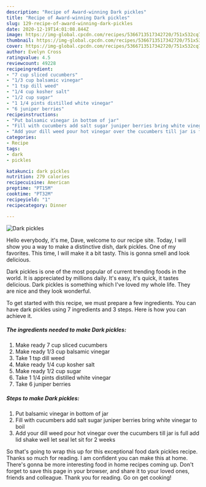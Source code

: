```yaml
---
description: "Recipe of Award-winning Dark pickles"
title: "Recipe of Award-winning Dark pickles"
slug: 129-recipe-of-award-winning-dark-pickles
date: 2020-12-19T14:01:08.844Z
image: https://img-global.cpcdn.com/recipes/5366713517342720/751x532cq70/dark-pickles-recipe-main-photo.jpg
thumbnail: https://img-global.cpcdn.com/recipes/5366713517342720/751x532cq70/dark-pickles-recipe-main-photo.jpg
cover: https://img-global.cpcdn.com/recipes/5366713517342720/751x532cq70/dark-pickles-recipe-main-photo.jpg
author: Evelyn Cross
ratingvalue: 4.5
reviewcount: 49228
recipeingredient:
- "7 cup sliced cucumbers"
- "1/3 cup balsamic vinegar"
- "1 tsp dill weed"
- "1/4 cup kosher salt"
- "1/2 cup sugar"
- "1 1/4 pints distilled white vinegar"
- "6 juniper berries"
recipeinstructions:
- "Put balsamic vinegar in bottom of jar"
- "Fill with cucumbers add salt sugar juniper berries bring white vinegar to boil"
- "Add your dill weed pour hot vinegar over the cucumbers till jar is full add lid shake well let seal let sit for 2 weeks"
categories:
- Recipe
tags:
- dark
- pickles

katakunci: dark pickles 
nutrition: 279 calories
recipecuisine: American
preptime: "PT15M"
cooktime: "PT32M"
recipeyield: "1"
recipecategory: Dinner

---
```



![Dark pickles](https://img-global.cpcdn.com/recipes/5366713517342720/751x532cq70/dark-pickles-recipe-main-photo.jpg)

Hello everybody, it's me, Dave, welcome to our recipe site. Today, I will show you a way to make a distinctive dish, dark pickles. One of my favorites. This time, I will make it a bit tasty. This is gonna smell and look delicious.

Dark pickles is one of the most popular of current trending foods in the world. It is appreciated by millions daily. It's easy, it's quick, it tastes delicious. Dark pickles is something which I've loved my whole life. They are nice and they look wonderful.




To get started with this recipe, we must prepare a few ingredients. You can have dark pickles using 7 ingredients and 3 steps. Here is how you can achieve it.

<!--inarticleads1-->

##### The ingredients needed to make Dark pickles:

1. Make ready 7 cup sliced cucumbers
1. Make ready 1/3 cup balsamic vinegar
1. Take 1 tsp dill weed
1. Make ready 1/4 cup kosher salt
1. Make ready 1/2 cup sugar
1. Take 1 1/4 pints distilled white vinegar
1. Take 6 juniper berries




<!--inarticleads2-->

##### Steps to make Dark pickles:

1. Put balsamic vinegar in bottom of jar
1. Fill with cucumbers add salt sugar juniper berries bring white vinegar to boil
1. Add your dill weed pour hot vinegar over the cucumbers till jar is full add lid shake well let seal let sit for 2 weeks




So that's going to wrap this up for this exceptional food dark pickles recipe. Thanks so much for reading. I am confident you can make this at home. There's gonna be more interesting food in home recipes coming up. Don't forget to save this page in your browser, and share it to your loved ones, friends and colleague. Thank you for reading. Go on get cooking!

